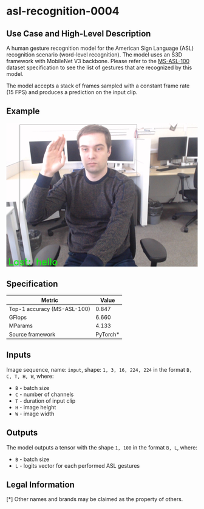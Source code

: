 # asl-recognition-0004

## Use Case and High-Level Description

A human gesture recognition model for the American Sign Language (ASL) recognition scenario
(word-level recognition). The model uses an S3D framework with MobileNet V3 backbone. Please refer
to the [MS-ASL-100](https://www.microsoft.com/en-us/research/project/ms-asl/) dataset specification
to see the list of gestures that are recognized by this model.

The model accepts a stack of frames sampled with a constant frame rate (15 FPS) and produces a prediction
on the input clip.

## Example

![](./description/asl-recognition-0004.jpg)

## Specification

| Metric                          | Value                                     |
|---------------------------------|-------------------------------------------|
| Top-1 accuracy (MS-ASL-100)     | 0.847                                     |
| GFlops                          | 6.660                                     |
| MParams                         | 4.133                                     |
| Source framework                | PyTorch\*                                 |

## Inputs

Image sequence, name: `input`, shape: `1, 3, 16, 224, 224` in the format `B, C, T, H, W`, where:

 - `B` - batch size
 - `C` - number of channels
 - `T` - duration of input clip
 - `H` - image height
 - `W` - image width

## Outputs

The model outputs a tensor with the shape `1, 100` in the format `B, L`, where:

- `B` - batch size
- `L` - logits vector for each performed ASL gestures

## Legal Information
[\*] Other names and brands may be claimed as the property of others.
